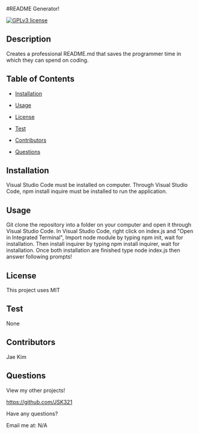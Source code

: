 #README Generator!

[![GPLv3 license](https://img.shields.io/badge/License-MIT-blue.svg)](http://perso.crans.org/besson/LICENSE.html)

## Description
Creates a professional README.md that saves the programmer time in which they can spend on coding.
        
## Table of Contents
- [Installation](#installation)

- [Usage](#usage)

- [License](#license)

- [Test](#test)

- [Contributors](#contributors)

- [Questions](#questions)

    
## Installation
Visual Studio Code must be installed on computer. Through Visual Studio Code, npm install inquire must be installed to run the application.

## Usage
Git clone the repository into a folder on your computer and open it through Visual Studio Code. In Visual Studio Code, right click on index.js and "Open in Integrated Terminal", Import node module by typing npm init, wait for installation. Then install inquirer by typing npm install inquirer, wait for installation. Once both installation are finished type node index.js then answer following prompts!
        
## License
This project uses MIT

## Test
None

## Contributors
Jae Kim

## Questions
View my other projects!

https://github.com/JSK321

Have any questions?

Email me at: N/A